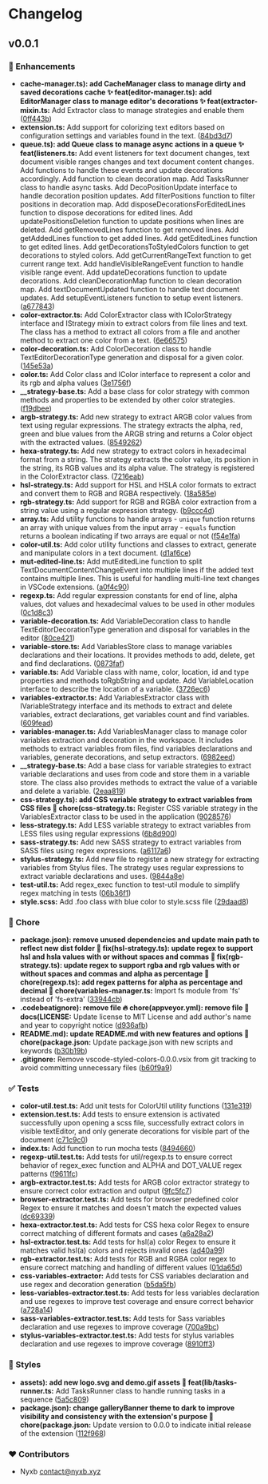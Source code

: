 # Changelog


## v0.0.1


### 🚀 Enhancements

  - **cache-manager.ts): add CacheManager class to manage dirty and saved decorations cache ✨ feat(editor-manager.ts): add EditorManager class to manage editor's decorations ✨ feat(extractor-mixin.ts:** Add Extractor class to manage strategies and enable them ([0ff443b](https://github.com/nyxb/vscode-styled-colors/commit/0ff443b))
  - **extension.ts:** Add support for colorizing text editors based on configuration settings and variables found in the text. ([84bd3d7](https://github.com/nyxb/vscode-styled-colors/commit/84bd3d7))
  - **queue.ts): add Queue class to manage async actions in a queue ✨ feat(listeners.ts:** Add event listeners for text document changes, text document visible ranges changes and text document content changes. Add functions to handle these events and update decorations accordingly. Add function to clean decoration map. Add TasksRunner class to handle async tasks. Add DecoPositionUpdate interface to handle decoration position updates. Add filterPositions function to filter positions in decoration map. Add disposeDecorationsForEditedLines function to dispose decorations for edited lines. Add updatePositionsDeletion function to update positions when lines are deleted. Add getRemovedLines function to get removed lines. Add getAddedLines function to get added lines. Add getEditedLines function to get edited lines. Add getDecorationsToStyledColors function to get decorations to styled colors. Add getCurrentRangeText function to get current range text. Add handleVisibleRangeEvent function to handle visible range event. Add updateDecorations function to update decorations. Add cleanDecorationMap function to clean decoration map. Add textDocumentUpdated function to handle text document updates. Add setupEventListeners function to setup event listeners. ([a677843](https://github.com/nyxb/vscode-styled-colors/commit/a677843))
  - **color-extractor.ts:** Add ColorExtractor class with IColorStrategy interface and IStrategy mixin to extract colors from file lines and text. The class has a method to extract all colors from a file and another method to extract one color from a text. ([6e66575](https://github.com/nyxb/vscode-styled-colors/commit/6e66575))
  - **color-decoration.ts:** Add ColorDecoration class to handle TextEditorDecorationType generation and disposal for a given color. ([145e53a](https://github.com/nyxb/vscode-styled-colors/commit/145e53a))
  - **color.ts:** Add Color class and IColor interface to represent a color and its rgb and alpha values ([3e1756f](https://github.com/nyxb/vscode-styled-colors/commit/3e1756f))
  - **__strategy-base.ts:** Add a base class for color strategy with common methods and properties to be extended by other color strategies. ([f19dbee](https://github.com/nyxb/vscode-styled-colors/commit/f19dbee))
  - **argb-strategy.ts:** Add new strategy to extract ARGB color values from text using regular expressions. The strategy extracts the alpha, red, green and blue values from the ARGB string and returns a Color object with the extracted values. ([8549262](https://github.com/nyxb/vscode-styled-colors/commit/8549262))
  - **hexa-strategy.ts:** Add new strategy to extract colors in hexadecimal format from a string. The strategy extracts the color value, its position in the string, its RGB values and its alpha value. The strategy is registered in the ColorExtractor class. ([7216eab](https://github.com/nyxb/vscode-styled-colors/commit/7216eab))
  - **hsl-strategy.ts:** Add support for HSL and HSLA color formats to extract and convert them to RGB and RGBA respectively. ([18a585e](https://github.com/nyxb/vscode-styled-colors/commit/18a585e))
  - **rgb-strategy.ts:** Add support for RGB and RGBA color extraction from a string value using a regular expression strategy. ([b9ccc4d](https://github.com/nyxb/vscode-styled-colors/commit/b9ccc4d))
  - **array.ts:** Add utility functions to handle arrays - `unique` function returns an array with unique values from the input array - `equals` function returns a boolean indicating if two arrays are equal or not ([f54e1fa](https://github.com/nyxb/vscode-styled-colors/commit/f54e1fa))
  - **color-util.ts:** Add color utility functions and classes to extract, generate and manipulate colors in a text document. ([d1af6ce](https://github.com/nyxb/vscode-styled-colors/commit/d1af6ce))
  - **mut-edited-line.ts:** Add mutEditedLine function to split TextDocumentContentChangeEvent into multiple lines if the added text contains multiple lines. This is useful for handling multi-line text changes in VSCode extensions. ([a0f4c90](https://github.com/nyxb/vscode-styled-colors/commit/a0f4c90))
  - **regexp.ts:** Add regular expression constants for end of line, alpha values, dot values and hexadecimal values to be used in other modules ([0c1d8c3](https://github.com/nyxb/vscode-styled-colors/commit/0c1d8c3))
  - **variable-decoration.ts:** Add VariableDecoration class to handle TextEditorDecorationType generation and disposal for variables in the editor ([80ce421](https://github.com/nyxb/vscode-styled-colors/commit/80ce421))
  - **variable-store.ts:** Add VariablesStore class to manage variables declarations and their locations. It provides methods to add, delete, get and find declarations. ([0873faf](https://github.com/nyxb/vscode-styled-colors/commit/0873faf))
  - **variable.ts:** Add Variable class with name, color, location, id and type properties and methods toRgbString and update. Add VariableLocation interface to describe the location of a variable. ([3726ec6](https://github.com/nyxb/vscode-styled-colors/commit/3726ec6))
  - **variables-extractor.ts:** Add VariablesExtractor class with IVariableStrategy interface and its methods to extract and delete variables, extract declarations, get variables count and find variables. ([609fead](https://github.com/nyxb/vscode-styled-colors/commit/609fead))
  - **variables-manager.ts:** Add VariablesManager class to manage color variables extraction and decoration in the workspace. It includes methods to extract variables from files, find variables declarations and variables, generate decorations, and setup extractors. ([6982eed](https://github.com/nyxb/vscode-styled-colors/commit/6982eed))
  - **__strategy-base.ts:** Add a base class for variable strategies to extract variable declarations and uses from code and store them in a variable store. The class also provides methods to extract the value of a variable and delete a variable. ([2eaa819](https://github.com/nyxb/vscode-styled-colors/commit/2eaa819))
  - **css-strategy.ts): add CSS variable strategy to extract variables from CSS files 🚀 chore(css-strategy.ts:** Register CSS variable strategy in the VariablesExtractor class to be used in the application ([9028576](https://github.com/nyxb/vscode-styled-colors/commit/9028576))
  - **less-strategy.ts:** Add LESS variable strategy to extract variables from LESS files using regular expressions ([6b8d900](https://github.com/nyxb/vscode-styled-colors/commit/6b8d900))
  - **sass-strategy.ts:** Add new SASS strategy to extract variables from SASS files using regex expressions. ([a6117a6](https://github.com/nyxb/vscode-styled-colors/commit/a6117a6))
  - **stylus-strategy.ts:** Add new file to register a new strategy for extracting variables from Stylus files. The strategy uses regular expressions to extract variable declarations and uses. ([9844a8e](https://github.com/nyxb/vscode-styled-colors/commit/9844a8e))
  - **test-util.ts:** Add regex_exec function to test-util module to simplify regex matching in tests ([06b36f1](https://github.com/nyxb/vscode-styled-colors/commit/06b36f1))
  - **style.scss:** Add .foo class with blue color to style.scss file ([29daad8](https://github.com/nyxb/vscode-styled-colors/commit/29daad8))

### 🏡 Chore

  - **package.json): remove unused dependencies and update main path to reflect new dist folder 🐛 fix(hsl-strategy.ts): update regex to support hsl and hsla values with or without spaces and commas 🐛 fix(rgb-strategy.ts): update regex to support rgba and rgb values with or without spaces and commas and alpha as percentage 🔧 chore(regexp.ts): add regex patterns for alpha as percentage and decimal 🔧 chore(variables-manager.ts:** Import fs module from 'fs' instead of 'fs-extra' ([33944cb](https://github.com/nyxb/vscode-styled-colors/commit/33944cb))
  - **.codebeatignore): remove file 🔥 chore(appveyor.yml): remove file 📝 docs(LICENSE:** Update license to MIT License and add author's name and year to copyright notice ([d936afb](https://github.com/nyxb/vscode-styled-colors/commit/d936afb))
  - **README.md): update README.md with new features and options 📝 chore(package.json:** Update package.json with new scripts and keywords ([b30b19b](https://github.com/nyxb/vscode-styled-colors/commit/b30b19b))
  - **.gitignore:** Remove vscode-styled-colors-0.0.0.vsix from git tracking to avoid committing unnecessary files ([b60f9a9](https://github.com/nyxb/vscode-styled-colors/commit/b60f9a9))

### ✅ Tests

  - **color-util.test.ts:** Add unit tests for ColorUtil utility functions ([131e319](https://github.com/nyxb/vscode-styled-colors/commit/131e319))
  - **extension.test.ts:** Add tests to ensure extension is activated successfully upon opening a scss file, successfully extract colors in visible textEditor, and only generate decorations for visible part of the document ([c71c9c0](https://github.com/nyxb/vscode-styled-colors/commit/c71c9c0))
  - **index.ts:** Add function to run mocha tests ([8494660](https://github.com/nyxb/vscode-styled-colors/commit/8494660))
  - **regexp-util.test.ts:** Add tests for util/regexp.ts to ensure correct behavior of regex_exec function and ALPHA and DOT_VALUE regex patterns ([f9611fc](https://github.com/nyxb/vscode-styled-colors/commit/f9611fc))
  - **argb-extractor.test.ts:** Add tests for ARGB color extractor strategy to ensure correct color extraction and output ([9fc5fc7](https://github.com/nyxb/vscode-styled-colors/commit/9fc5fc7))
  - **browser-extractor.test.ts:** Add tests for browser predefined color Regex to ensure it matches and doesn't match the expected values ([dc69339](https://github.com/nyxb/vscode-styled-colors/commit/dc69339))
  - **hexa-extractor.test.ts:** Add tests for CSS hexa color Regex to ensure correct matching of different formats and cases ([a6a28a2](https://github.com/nyxb/vscode-styled-colors/commit/a6a28a2))
  - **hsl-extractor.test.ts:** Add tests for hsl(a) color Regex to ensure it matches valid hsl(a) colors and rejects invalid ones ([ad40a99](https://github.com/nyxb/vscode-styled-colors/commit/ad40a99))
  - **rgb-extractor.test.ts:** Add tests for RGB and RGBA color regex to ensure correct matching and handling of different values ([01da65d](https://github.com/nyxb/vscode-styled-colors/commit/01da65d))
  - **css-variables-extractor:** Add tests for CSS variables declaration and use regex and decoration generation ([b5da5fb](https://github.com/nyxb/vscode-styled-colors/commit/b5da5fb))
  - **less-variables-extractor.test.ts:** Add tests for less variables declaration and use regexes to improve test coverage and ensure correct behavior ([a728a14](https://github.com/nyxb/vscode-styled-colors/commit/a728a14))
  - **sass-variables-extractor.test.ts:** Add tests for Sass variables declaration and use regexes to improve coverage ([700a9bc](https://github.com/nyxb/vscode-styled-colors/commit/700a9bc))
  - **stylus-variables-extractor.test.ts:** Add tests for stylus variables declaration and use regexes to improve coverage ([8910ff3](https://github.com/nyxb/vscode-styled-colors/commit/8910ff3))

### 🎨 Styles

  - **assets): add new logo.svg and demo.gif assets 🚀 feat(lib/tasks-runner.ts:** Add TasksRunner class to handle running tasks in a sequence ([5a5c809](https://github.com/nyxb/vscode-styled-colors/commit/5a5c809))
  - **package.json): change galleryBanner theme to dark to improve visibility and consistency with the extension's purpose 🔖 chore(package.json:** Update version to 0.0.0 to indicate initial release of the extension ([112f968](https://github.com/nyxb/vscode-styled-colors/commit/112f968))

### ❤️  Contributors

- Nyxb <contact@nyxb.xyz>

